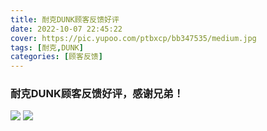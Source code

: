 ```yaml
---
title: 耐克DUNK顾客反馈好评
date: 2022-10-07 22:45:22
cover: https://pic.yupoo.com/ptbxcp/bb347535/medium.jpg
tags: [耐克,DUNK]
categories: [顾客反馈]
---
```


###  耐克DUNK顾客反馈好评，感谢兄弟！
![](https://pic.yupoo.com/ptbxcp/2b814b55/6ab2f3bc.jpg)
![](https://pic.yupoo.com/ptbxcp/bb347535/c995c165.jpg)
